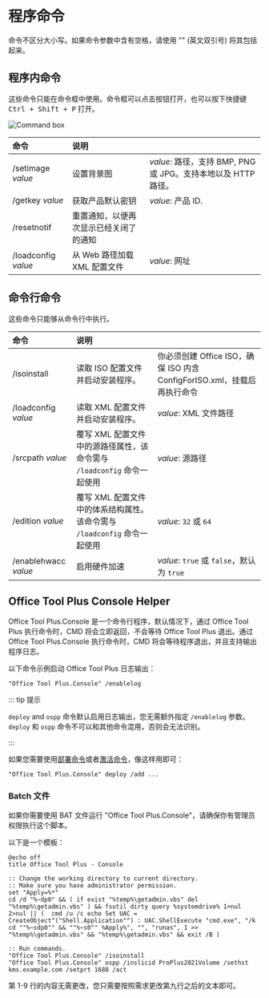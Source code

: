 # 程序命令

命令不区分大小写。如果命令参数中含有空格，请使用 "" (英文双引号) 将其包括起来。

## 程序内命令

这些命令只能在命令框中使用。命令框可以点击按钮打开，也可以按下快捷键 <kbd>Ctrl + Shift + P</kbd> 打开。

![Command box](/images/zh-cn/command-box.png)

| 命令 | 说明 |  |
| :-- | :-- | :-- |
| /setimage *value* | 设置背景图 | *value*: 路径，支持 BMP, PNG 或 JPG。支持本地以及 HTTP 路径。 |
| /getkey *value* | 获取产品默认密钥 | *value*: 产品 ID. |
| /resetnotif | 重置通知，以便再次显示已经关闭了的通知 | |
| /loadconfig *value* | 从 Web 路径加载 XML 配置文件 | *value*: 网址 |

## 命令行命令

这些命令只能够从命令行中执行。

| 命令 | 说明 |  |
| :-- | :-- | :-- |
| /isoinstall | 读取 ISO 配置文件并启动安装程序。 | 你必须创建 Office ISO，确保 ISO 内含 ConfigForISO.xml，挂载后再执行命令 |
| /loadconfig *value* | 读取 XML 配置文件并启动安装程序。 | *value*: XML 文件路径 |
| /srcpath *value* | 覆写 XML 配置文件中的源路径属性，该命令需与 `/loadconfig` 命令一起使用 | *value*: 源路径 |
| /edition *value* | 覆写 XML 配置文件中的体系结构属性。该命令需与 `/loadconfig` 命令一起使用 | *value*: `32` 或 `64` |
| /enablehwacc *value* | 启用硬件加速 | *value*: `true` 或 `false`，默认为 `true` |

## Office Tool Plus Console Helper

Office Tool Plus.Console 是一个命令行程序，默认情况下，通过 Office Tool Plus 执行命令时，CMD 将会立即返回，不会等待 Office Tool Plus 退出。通过 Office Tool Plus.Console 执行命令时，CMD 将会等待程序退出，并且支持输出程序日志。

以下命令示例启动 Office Tool Plus 日志输出：

``` batch
"Office Tool Plus.Console" /enablelog
```

::: tip 提示

`deploy` and `ospp` 命令默认启用日志输出，您无需额外指定 `/enablelog` 参数。`deploy` 和 `ospp` 命令不可以和其他命令混用，否则会无法识别。

:::

如果您需要使用[部署命令](deploy.md)或者[激活命令](activate.md)，像这样用即可：

``` batch
"Office Tool Plus.Console" deploy /add ...
```

### Batch 文件

如果你需要使用 BAT 文件运行 "Office Tool Plus.Console"，请确保你有管理员权限执行这个脚本。

以下是一个模板：

``` batch
@echo off
title Office Tool Plus - Console

:: Change the working directory to current directory.
:: Make sure you have administrator permission.
set "Apply=%*"
cd /d "%~dp0" && ( if exist "%temp%\getadmin.vbs" del "%temp%\getadmin.vbs" ) && fsutil dirty query %systemdrive% 1>nul 2>nul || (  cmd /u /c echo Set UAC = CreateObject^("Shell.Application"^) : UAC.ShellExecute "cmd.exe", "/k cd ""%~sdp0"" && ""%~s0"" %Apply%", "", "runas", 1 >> "%temp%\getadmin.vbs" && "%temp%\getadmin.vbs" && exit /B )

:: Run commands.
"Office Tool Plus.Console" /isoinstall
"Office Tool Plus.Console" ospp /inslicid ProPlus2021Volume /sethst kms.example.com /setprt 1688 /act
```

第 1-9 行的内容无需更改，您只需要按照需求更改第九行之后的文本即可。
